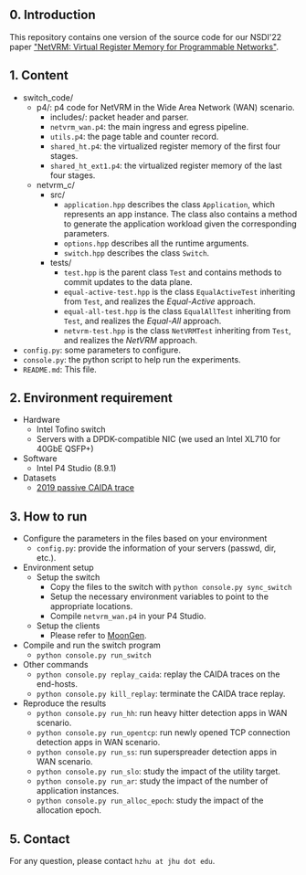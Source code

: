 ## 0. Introduction<br>

This repository contains one version of the source code for our NSDI'22 paper
["NetVRM: Virtual Register Memory for Programmable Networks"](https://www.usenix.org/conference/nsdi22/presentation/zhu).

## 1. Content<br>

- switch_code/<br>
  - p4/: p4 code for NetVRM in the Wide Area Network (WAN) scenario.<br>
    - includes/: packet header and parser.
    - `netvrm_wan.p4`: the main ingress and egress pipeline. 
    - `utils.p4`: the page table and counter record.
    - `shared_ht.p4`: the virtualized register memory of the first four stages.
    - `shared_ht_ext1.p4`: the virtualized register memory of the last four stages.
  - netvrm_c/<br>
    - src/
      - `application.hpp` describes the class `Application`, which represents an app instance. The class also contains a method to generate the application workload given the corresponding parameters.
      - `options.hpp` describes all the runtime arguments.
      - `switch.hpp` describes the class `Switch`.
    - tests/
      - `test.hpp` is the parent class `Test` and contains methods to commit updates to the data plane.
      - `equal-active-test.hpp` is the class `EqualActiveTest` inheriting from `Test`, and realizes the *Equal-Active* approach.
      - `equal-all-test.hpp` is the class `EqualAllTest` inheriting from `Test`, and realizes the *Equal-All* approach.
      - `netvrm-test.hpp` is the class `NetVRMTest` inheriting from `Test`, and realizes the *NetVRM* approach.
- `config.py`: some parameters to configure.
- `console.py`: the python script  to help run the experiments.
- `README.md`: This file.<br>

## 2. Environment requirement<br>

- Hardware<br>
  - Intel Tofino switch<br>
  - Servers with a DPDK-compatible NIC (we used an Intel XL710 for 40GbE QSFP+)<br>
- Software<br>
  - Intel P4 Studio (8.9.1)<br>
- Datasets<br>
  - [2019 passive CAIDA trace](https://data.caida.org/datasets/passive-2019/)

## 3. How to run<br>

- Configure the parameters in the files based on your environment<br>
  - `config.py`: provide the information of your servers (passwd, dir, etc.).<br>
- Environment setup<br>
  - Setup the switch<br>
    - Copy the files to the switch with `python console.py sync_switch`<br>
    - Setup the necessary environment variables to point to the appropriate locations.<br>
    - Compile `netvrm_wan.p4` in your P4 Studio.<br>
  - Setup the clients<br>
    - Please refer to [MoonGen](https://github.com/emmericp/MoonGen).<br>
- Compile and run the switch program<br>
  - `python console.py run_switch`<br>
- Other commands<br>
  - `python console.py replay_caida`: replay the CAIDA traces on the end-hosts.<br>
  - `python console.py kill_replay`: terminate the CAIDA trace replay.<br>
- Reproduce the results<br>
  - `python console.py run_hh`: run heavy hitter detection apps in WAN scenario.<br>
  - `python console.py run_opentcp`: run newly opened TCP connection detection apps in WAN scenario.<br>
  - `python console.py run_ss`: run superspreader detection apps in WAN scenario.<br>
  - `python console.py run_slo`: study the impact of the utility target.<br>
  - `python console.py run_ar`: study the impact of the number of application instances.<br>
  - `python console.py run_alloc_epoch`: study the impact of the allocation epoch.<br>

## 5. Contact<br>

For any question, please contact `hzhu at jhu dot edu`.
